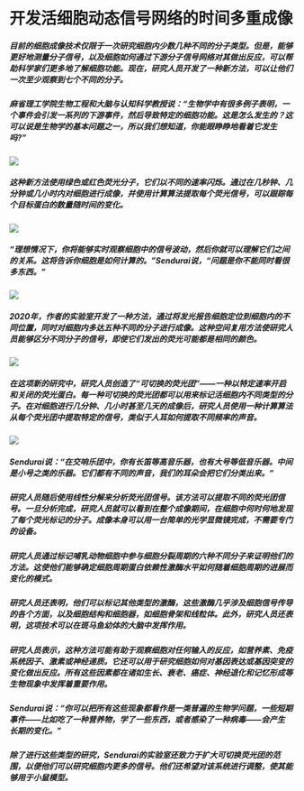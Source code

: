 # 开发活细胞动态信号网络的时间多重成像

##### 目前的细胞成像技术仅限于一次研究细胞内少数几种不同的分子类型。但是，能够更好地测量分子信号，以及细胞如何通过下游分子信号网络对其做出反应，可以帮助科学家们更多地了解细胞功能。现在，研究人员开发了一种新方法，可以让他们一次至少观察到七个不同的分子。

##### 麻省理工学院生物工程和大脑与认知科学教授说：“生物学中有很多例子表明，一个事件会引发一系列的下游事件，然后导致特定的细胞功能。这是怎么发生的？这可以说是生物学的基本问题之一，所以我们想知道，你能眼睁睁地看着它发生吗?”

![](https://pic4.zhimg.com/v2-2e67461f071f66de849c251eabbfa973_r.jpg)



##### 这种新方法使用绿色或红色荧光分子，它们以不同的速率闪烁。通过在几秒钟、几分钟或几小时内对细胞进行成像，并使用计算算法提取每个荧光信号，可以跟踪每个目标蛋白的数量随时间的变化。

![](https://pic2.zhimg.com/v2-b7c2d5bb981c9a730f9588f7d051600d_r.jpg)



##### “理想情况下，你将能够实时观察细胞中的信号波动，然后你就可以理解它们之间的关系。这将告诉你细胞是如何计算的。”Sendurai说，“问题是你不能同时看很多东西。”

![](https://pic3.zhimg.com/v2-e49ccf4e7ec471bbb5ce449037ef9df2_r.jpg)



##### 2020年，作者的实验室开发了一种方法，通过将发光报告细胞定位到细胞内的不同位置，同时对细胞内多达五种不同的分子进行成像。这种空间复用方法使研究人员能够区分不同分子的信号，即使它们发出的荧光可能都是相同的颜色。

![](https://pic2.zhimg.com/v2-3b0376cb4c690ec07db825a33492cc29_r.jpg)



##### 在这项新的研究中，研究人员创造了“可切换的荧光团”——一种以特定速率开启和关闭的荧光蛋白。每一种可切换的荧光团都可以用来标记活细胞内不同类型的分子。在对细胞进行几分钟、几小时甚至几天的成像后，研究人员使用一种计算算法从每个荧光团中提取特定的信号，类似于人耳如何提取不同频率的声音。

![](https://pic4.zhimg.com/80/v2-cbeca2e04bf1e354a91ba2816d08c15b_1440w.webp)



##### Sendurai说：“在交响乐团中，你有长笛等高音乐器，也有大号等低音乐器。中间是小号之类的乐器。它们都有不同的声音，我们的耳朵会把它们分类出来。”

##### 研究人员随后使用线性分解来分析荧光团信号。该方法可以提取不同的荧光团信号。一旦分析完成，研究人员就可以看到在整个成像期间，在细胞中何时何地发现了每个荧光标记的分子。成像本身可以用一台简单的光学显微镜完成，不需要专门的设备。

##### 研究人员通过标记哺乳动物细胞中参与细胞分裂周期的六种不同分子来证明他们的方法。这使他们能够确定细胞周期蛋白依赖性激酶水平如何随着细胞周期的进展而变化的模式。

##### 研究人员还表明，他们可以标记其他类型的激酶，这些激酶几乎涉及细胞信号传导的各个方面，以及细胞结构和细胞器，如细胞骨架和线粒体。此外，研究人员还表明，这项技术可以在斑马鱼幼体的大脑中发挥作用。

##### 研究人员表示，这种方法可能有助于观察细胞对任何输入的反应，如营养素、免疫系统因子、激素或神经递质。它还可以用于研究细胞如何对基因表达或基因突变的变化做出反应。所有这些因素都在诸如生长、衰老、癌症、神经退化和记忆形成等生物现象中发挥着重要作用。

##### Sendurai说：“你可以把所有这些现象都看作是一类普遍的生物学问题，一些短期事件——比如吃了一种营养物，学了一些东西，或者感染了一种病毒——会产生长期的变化。”

##### 除了进行这些类型的研究，Sendurai的实验室还致力于扩大可切换荧光团的范围，以便他们可以研究细胞内更多的信号。他们还希望对该系统进行调整，使其能够用于小鼠模型。